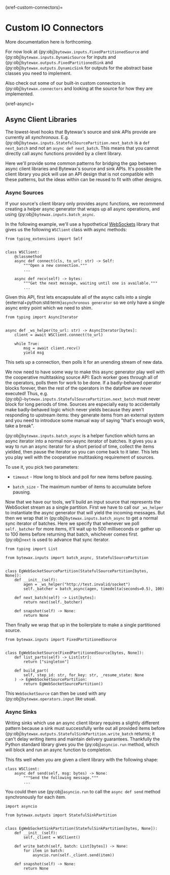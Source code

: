 (xref-custom-connectors)=
# Custom IO Connectors

More documentation here is forthcoming.

For now look at {py:obj}`bytewax.inputs.FixedPartitionedSource` and
{py:obj}`bytewax.inputs.DynamicSource` for inputs and
{py:obj}`bytewax.outputs.FixedPartitionedSink` and
{py:obj}`bytewax.outputs.DynamicSink` for outputs for the abstract
base classes you need to implement.

Also check out some of our built-in custom connectors in
{py:obj}`bytewax.connectors` and looking at the source for how they
are implemented.

(xref-async)=
## Async Client Libraries

The lowest-level hooks that Bytewax's source and sink APIs provide are
currently all _synchronous_. E.g.
{py:obj}`bytewax.inputs.StatefulSourcePartition.next_batch` is a `def
next_batch` and not an `async def next_batch`. This means that you
cannot directly call async functions provided by a client library.

Here we'll provide some common patterns for bridging the gap between
async client libraries and Bytewax's source and sink APIs. It's
possible the client library you pick will use an API design that is
not compatible with these patterns, but the ideas within can be reused
to fit with other designs.

### Async Sources

If your source's client library only provides async functions, we
recommend creating a helper async generator that wraps up all async
operations, and using {py:obj}`bytewax.inputs.batch_async`.

In the following example, we'll use a hypothetical
[WebSockets](https://en.wikipedia.org/wiki/WebSocket) library that
gives us the following `WSClient` class with async methods:

```{testcode}
from typing_extensions import Self


class WSClient:
    @classmethod
    async def connect(cls, to_url: str) -> Self:
        """Open a new connection."""
        ...

    async def recv(self) -> bytes:
        """Get the next message, waiting until one is available."""
        ...
```

Given this API, first lets encapsulate all of the async calls into a
single {external+python:std:term}`asynchronous generator` so we only
have a single async entry point which we need to shim.

```{testcode}
from typing import AsyncIterator


async def _ws_helper(to_url: str) -> AsyncIterator[bytes]:
    client = await WSClient.connect(to_url)

    while True:
        msg = await client.recv()
        yield msg
```

This sets up a connection, then polls it for an unending stream of new
data.

We now need to have some way to make this async generator play well
with the cooperative multitasking source API: Each worker goes through
all of the operators, polls them for work to be done. If a
badly-behaved operator blocks forever, then the rest of the operators
in the dataflow are never executed! Thus, e.g.
{py:obj}`~bytewax.inputs.StatefulSourcePartition.next_batch` must
never block for long periods of time. Sources are especially easy to
accidentally make badly-behaved logic which never yields because they
aren't responding to upstream items: they generate items from an
external system and you need to introduce some manual way of saying
"that's enough work, take a break".

{py:obj}`bytewax.inputs.batch_async` is a helper function which turns
an async iterator into a normal non-async iterator of batches. It
gives you a way to run an async iterator for a short period of time,
collect the items yielded, then pause the iterator so you can come
back to it later. This lets you play well with the cooperative
multitasking requirement of sources.

To use it, you pick two parameters:

* `timeout` - How long to block and poll for new items before pausing.

* `batch_size` - The maximum number of items to accumulate before
  pausing.

Now that we have our tools, we'll build an input source that
represents the WebSocket stream as a single partition. First we have
to call our `_ws_helper` to instantiate the async generator that will
yield the incoming messages. But then we wrap that in
{py:obj}`bytewax.inputs.batch_async` to get a normal sync iterator of
batches. Here we specify that whenever we poll `self._batcher` for
more items, it'll wait up to 500 milliseconds or gather up to 100
items before returning that batch, whichever comes first.
{py:obj}`next` is used to advance that sync iterator.

```{testcode}
from typing import List

from bytewax.inputs import batch_async, StatefulSourcePartition


class EgWebSocketSourcePartition(StatefulSourcePartition[bytes, None]):
    def __init__(self):
        agen = _ws_helper("http://test.invalid/socket")
        self._batcher = batch_async(agen, timedelta(seconds=0.5), 100)

    def next_batch(self) -> List[bytes]:
        return next(self._batcher)

    def snapshot(self) -> None:
        return None
```

Then finally we wrap that up in the boilerplate to make a single
partitioned source.

```{testcode}
from bytewax.inputs import FixedPartitionedSource


class EgWebSocketSource(FixedPartitionedSource[bytes, None]):
    def list_parts(self) -> List[str]:
        return ["singleton"]

    def build_part(
        self, step_id: str, for_key: str, _resume_state: None
    ) -> EgWebSocketSourcePartition:
        return EgWebSocketSourcePartition()
```

This `WebSocketSource` can then be used with any
{py:obj}`bytewax.operators.input` like usual.

### Async Sinks

Writing sinks which use an async client library requires a slightly
different pattern because a sink must successfully write out all
provided items before
{py:obj}`bytewax.outputs.StatefulSinkPartition.write_batch` returns;
it can't delay writing items and maintain delivery guarantees.
Thankfully the Python standard library gives you the
{py:obj}`asyncio.run` method, which will block and run an async
function to completion.

This fits well when you are given a client library with the following
shape:

```{testcode}
class WSClient:
    async def send(self, msg: bytes) -> None:
        """Send the following message."""
        ...
```

You could then use {py:obj}`asyncio.run` to call the `async def send`
method synchronously for each item.

```{testcode}
import asyncio

from bytewax.outputs import StatefulSinkPartition


class EgWebSocketSinkPartition(StatefulSinkPartition[bytes, None]):
    def __init__(self):
        self._client = WSClient()

    def write_batch(self, batch: List[bytes]) -> None:
        for item in batch:
            asyncio.run(self._client.send(item))

    def snapshot(self) -> None:
        return None
```
